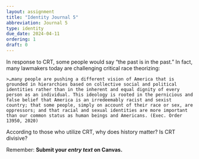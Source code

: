 ```yaml
---
layout: assignment
title: "Identity Journal 5"
abbreviation: Journal 5
type: identity
due_date: 2024-04-11
ordering: 1
draft: 0
---
```


In response to CRT, some people would say “the past is in the past.” In fact, many lawmakers today are challenging critical race theorizing:

    >…many people are pushing a different vision of America that is grounded in hierarchies based on collective social and political identities rather than in the inherent and equal dignity of every person as an individual. This ideology is rooted in the pernicious and false belief that America is an irredeemably racist and sexist country; that some people, simply on account of their race or sex, are oppressors; and that racial and sexual identities are more important than our common status as human beings and Americans. (Exec. Order 13950, 2020)

According to those who utilize CRT, why does history matter? Is CRT divisive?

Remember: **Submit your *entry text* on Canvas.**
